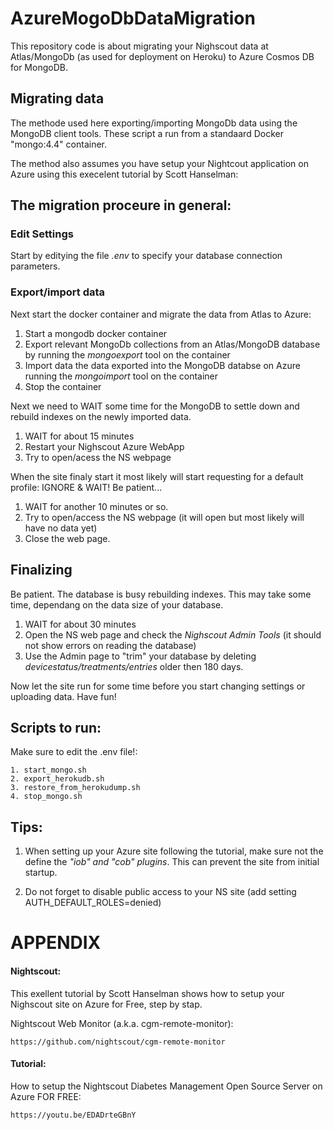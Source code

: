 
# AzureMogoDbDataMigration #

This repository code is about migrating your Nighscout data at Atlas/MongoDb (as used for deployment on Heroku) to Azure Cosmos DB for MongoDB.

## Migrating data ##

The methode used here exporting/importing MongoDb data using the MongoDB client tools. These script a run from a standaard Docker "mongo:4.4" container.

The method also assumes you have setup your Nightcout application on Azure using this execelent tutorial by Scott Hanselman: 

## The migration proceure in general:

### Edit Settings
Start by editying the file _.env_ to specify your database connection parameters.

### Export/import data
Next start the docker container and migrate the data from Atlas to Azure:

1. Start a mongodb docker container
2. Export relevant MongoDb collections from an Atlas/MongoDB database by running the _mongoexport_ tool on the container
3. Import data the data exported into the MongoDB databse on Azure running the _mongoimport_ tool on the container
4. Stop the container

Next we need to WAIT some time for the MongoDB to settle down and rebuild indexes on the newly imported data.

1. WAIT for about 15 minutes
2. Restart your Nighscout Azure WebApp
3. Try to open/acess the NS webpage

When the site finaly start it most likely will start requesting for a default profile: IGNORE & WAIT!
Be patient...

1. WAIT for another 10 minutes or so.
2. Try to open/access the NS webpage (it will open but most likely will have no data yet)
3. Close the web page.

## Finalizing
Be patient. The database is busy rebuilding indexes. This may take some time, dependang on the data size of your database.

1. WAIT for about 30 minutes
2. Open the NS web page and check the _Nighscout Admin Tools_ (it should not show errors on reading the database)
3. Use the Admin page to "trim" your database by deleting _devicestatus/treatments/entries_ older then 180 days.

Now let the site run for some time before you start changing settings or uploading data.
Have fun!

## Scripts to run:
Make sure to edit the .env file!:

    1. start_mongo.sh
    2. export_herokudb.sh
    3. restore_from_herokudump.sh
    4. stop_mongo.sh

## Tips:

1. When setting up your Azure site following the tutorial, make sure not the define the _"iob" and "cob" plugins_.    This can prevent the site from initial startup.

 2. Do not forget to disable public access to your NS site (add 
 setting AUTH_DEFAULT_ROLES=denied)

# APPENDIX #

#### Nightscout:
This exellent tutorial by Scott Hanselman shows how to setup your Nighscout site on Azure for Free, step by stap.

Nightscout Web Monitor (a.k.a. cgm-remote-monitor):

    https://github.com/nightscout/cgm-remote-monitor

#### Tutorial:
How to setup the Nightscout Diabetes Management Open Source Server on Azure FOR FREE:

    https://youtu.be/EDADrteGBnY
